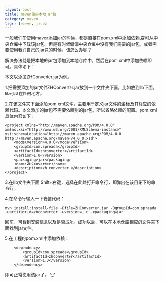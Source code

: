 ```yaml
---
layout: post
title: maven使用本地jar包
category: maven
tags: [maven, java]
---
```


一般我们在使用maven添加jar的时候，都是直接在pom.xml中添加依赖,变可从中央仓库中下载该jar包。但是有时候偏偏中央仓库中没有我们需要的jar包，或者需要使用我们自己的jar包的时候，该怎么办呢？

解决办法就是把本地的jar包添加到本地仓库中，然后在pom.xml中添加依赖即可。具体如下：

本文以添加ZHConverter.jar为例。

1.把需要添加的jar文件ZHConverter.jar放到一个文件夹下面，比如放到lib下面。lib可以在任何地方。

2.在该文件夹下面添加pom.xml文件，主要用于定义jar文件的坐标及其相应的依赖代码。本文添加的jar包不需要依赖别的jar包，所以省略依赖的配置。pom.xml具体内容如下：
	
	<project xmlns="http://maven.apache.org/POM/4.0.0" xmlns:xsi="http://www.w3.org/2001/XMLSchema-instance"
	xsi:schemaLocation="http://maven.apache.org/POM/4.0.0 http://maven.apache.org/maven-v4_0_0.xsd">
		<modelVersion>4.0.0</modelVersion>
		<groupId>com.spreada</groupId>
		<artifactId>zhconverter</artifactId>
		<version>1.0</version>
		<packaging>jar</packaging>
		<name>ZHConverter</name>
		<description>zh converter.</description>
	</project>

3.在lib文件夹下面 Shift+右键，选择在此处打开命令行，即弹出在该目录下的命令行。

4.在命令行输入一下安装代码：
	
	mvn install:install-file -Dfile=ZHConverter.jar -DgroupId=com.spreada -DartifactId=zhconverter -Dversion=1.0 -Dpackaging=jar

回车，可看到安装信息以及是否成功。成功以后，可以在本地仓库相应的文件夹下面找到jar文件。

5.在工程的pom.xml中添加依赖：

		<dependency>
			<groupId>com.spreada</groupId>
			<artifactId>zhconverter</artifactId>
			<version>1.0</version>
		</dependency>

即可正常使用该jar了。 ^_^

